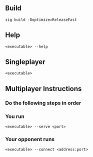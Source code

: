 ## Build
```
zig build -Doptimize=ReleaseFast
```
## Help
```
<executable> --help
```
## Singleplayer
```
<executable>
```
## Multiplayer Instructions
### Do the following steps in order
### You run
```
<executable> --serve <port>
```
### Your opponent runs
```
<executable> --connect <address:port>
```